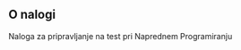 <!-- ABOUT THE PROJECT -->
## O nalogi

Naloga za pripravljanje na test pri Naprednem Programiranju
